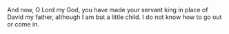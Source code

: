 And now, O Lord my God, you have made your servant king in place of David my father, although I am but a little child. I do not know how to go out or come in.
